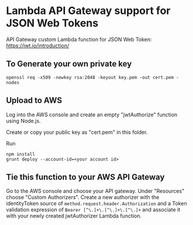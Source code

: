 Lambda API Gateway support for JSON Web Tokens
==============================================

API Gateway custom Lambda function for JSON Web Token: https://jwt.io/introduction/


To Generate your own private key
--------------------------------
```
openssl req -x509 -newkey rsa:2048 -keyout key.pem -out cert.pem -nodes
```


Upload to AWS
-------------

Log into the AWS console and create an empty "jwtAuthorize" function using Node.js.

Create or copy your public key as "cert.pem" in this folder.


Run

```
npm install
grunt deploy --account-id=<your account id>
```

Tie this function to your AWS API Gateway
-----------------------------------------

Go to the AWS console and choose your API gateway. Under "Resources" choose "Custom Authorizers".
Create a new authorizer with the identityToken source of `method.request.header.Authorization`
and a Token validation expression of `Bearer [^\.]+\.[^\.]+\.[^\.]+` and associate it with your newly
created jwtAuthorizer Lambda function.
